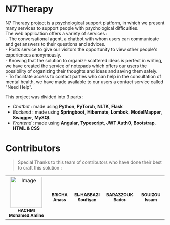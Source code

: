 # N7Therapy
N7 Therapy project is a psychological support platform, in which we present many services to support people with psychological difficulties.<br>
The web application offers a variety of services :<br>
     - The conversational agent, a chatbot with whom users can communicate and get answers to their questions and advices.<br>
     - Posts service to give our visitors the opportunity to view other people's experiences anonymously.<br>
     - Knowing that the solution to organize scattered ideas is perfect in writing, we have created the service of notepads which offers our users the possibility of organizing their thoughts and ideas and saving them safely.<br>
     - To facilitate access to contact parties who can help in the consultation of mental health, we have made available to our users a contact service called "Need Help".<br>

This project was divided into 3 parts :
- *Chatbot* : made using **Python**, **PyTorch**, **NLTK**, **Flask**
- *Backend* : made using **Springboot**, **Hibernate**, **Lombok**, **ModelMapper**, **Swagger**, **MySQL**
- *Frontend* : made using **Angular**, **Typescript**, **JWT Auth0**, **Bootstrap**, **HTML & CSS**

# Contributors

 >  Special Thanks to this team of contributors who have done their best to craft this solution :

<table>
  <tr>
    <td align="center"><a href="https://github.com/n4rk">
            <img src="https://avatars.githubusercontent.com/u/62244067" width="100px;" alt="Image"/><br/>
      <sub><b>HACHMI Mohamed Amine</b></sub></a>
    </td>
    <td align="center"><a href="https://github.com/Anass-Bricha">
      <sub><b>BRICHA Anass</b></sub></a>
    </td>
    <td align="center"><a href="https://github.com/n4rk">
      <sub><b>EL HABBAZI Soufiyan</b></sub></a>
    </td>
    <td align="center"><a href="https://github.com/bader-barazzouk">
      <sub><b>BARAZZOUK Bader</b></sub></a>
    </td>
    <td align="center"><a href="https://github.com/issam-killua">
      <sub><b>BOUIZOU Issam</b></sub></a>
    </td>
  </tr>
</table>

